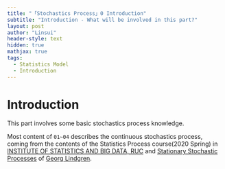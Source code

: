 ```yaml
---
title: "「Stochastics Process」0 Introduction"
subtitle: "Introduction - What will be involved in this part?"
layout: post
author: "Linsui"
header-style: text
hidden: true
mathjax: true
tags:
  - Statistics Model
  - Introduction
---
```


# Introduction

This part involves some basic stochastics process knowledge. 

Most content of `01~04` describes the continuous stochastics process, coming from the contents of the Statistics Process course(2020 Spring) in [INSTITUTE OF STATISTICS AND BIG DATA, RUC](http://isbd.ruc.edu.cn/) and [Stationary Stochastic Processes](https://www.amazon.com/Stationary-Stochastic-Processes-Applications-Statistical/dp/1466557796) of [Georg Lindgren](http://www.maths.lth.se/matstat/staff/georg/).
